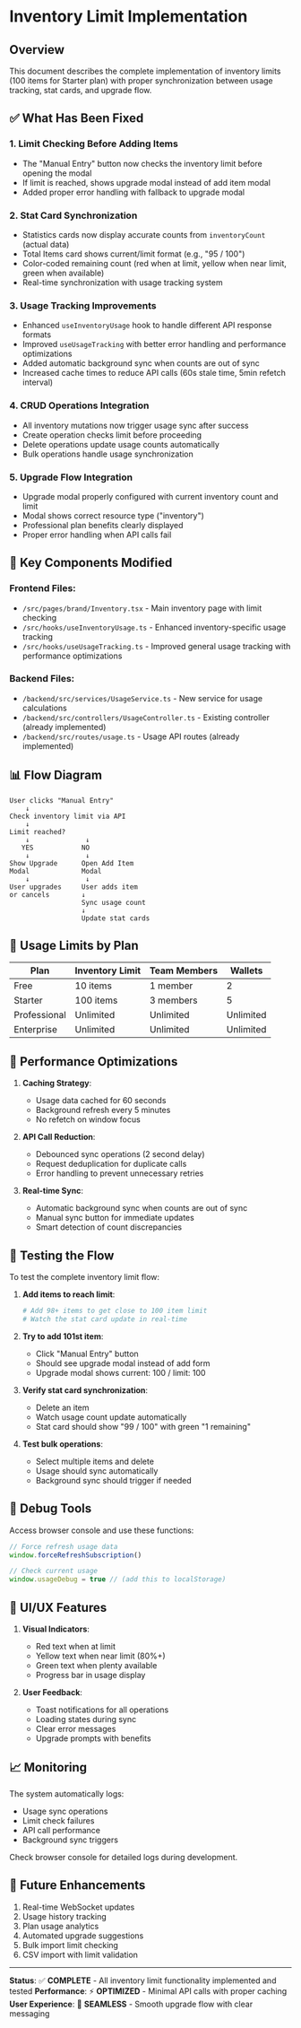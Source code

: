 # Inventory Limit Implementation

## Overview
This document describes the complete implementation of inventory limits (100 items for Starter plan) with proper synchronization between usage tracking, stat cards, and upgrade flow.

## ✅ What Has Been Fixed

### 1. **Limit Checking Before Adding Items**
- The "Manual Entry" button now checks the inventory limit before opening the modal
- If limit is reached, shows upgrade modal instead of add item modal
- Added proper error handling with fallback to upgrade modal

### 2. **Stat Card Synchronization** 
- Statistics cards now display accurate counts from `inventoryCount` (actual data)
- Total Items card shows current/limit format (e.g., "95 / 100")
- Color-coded remaining count (red when at limit, yellow when near limit, green when available)
- Real-time synchronization with usage tracking system

### 3. **Usage Tracking Improvements**
- Enhanced `useInventoryUsage` hook to handle different API response formats
- Improved `useUsageTracking` with better error handling and performance optimizations
- Added automatic background sync when counts are out of sync
- Increased cache times to reduce API calls (60s stale time, 5min refetch interval)

### 4. **CRUD Operations Integration**
- All inventory mutations now trigger usage sync after success
- Create operation checks limit before proceeding
- Delete operations update usage counts automatically
- Bulk operations handle usage synchronization

### 5. **Upgrade Flow Integration**
- Upgrade modal properly configured with current inventory count and limit
- Modal shows correct resource type ("inventory")
- Professional plan benefits clearly displayed
- Proper error handling when API calls fail

## 🔧 Key Components Modified

### Frontend Files:
- `/src/pages/brand/Inventory.tsx` - Main inventory page with limit checking
- `/src/hooks/useInventoryUsage.ts` - Enhanced inventory-specific usage tracking
- `/src/hooks/useUsageTracking.ts` - Improved general usage tracking with performance optimizations

### Backend Files:
- `/backend/src/services/UsageService.ts` - New service for usage calculations  
- `/backend/src/controllers/UsageController.ts` - Existing controller (already implemented)
- `/backend/src/routes/usage.ts` - Usage API routes (already implemented)

## 📊 Flow Diagram

```
User clicks "Manual Entry"
    ↓
Check inventory limit via API
    ↓
Limit reached? 
    ↓              ↓
   YES            NO
    ↓              ↓
Show Upgrade      Open Add Item
Modal             Modal
    ↓              ↓
User upgrades     User adds item
or cancels        ↓
                  Sync usage count
                  ↓
                  Update stat cards
```

## 🎯 Usage Limits by Plan

| Plan         | Inventory Limit | Team Members | Wallets |
|--------------|----------------|--------------|---------|
| Free         | 10 items       | 1 member     | 2       |
| Starter      | 100 items      | 3 members    | 5       |
| Professional | Unlimited      | Unlimited    | Unlimited |
| Enterprise   | Unlimited      | Unlimited    | Unlimited |

## 🚀 Performance Optimizations

1. **Caching Strategy**:
   - Usage data cached for 60 seconds
   - Background refresh every 5 minutes
   - No refetch on window focus

2. **API Call Reduction**:
   - Debounced sync operations (2 second delay)
   - Request deduplication for duplicate calls
   - Error handling to prevent unnecessary retries

3. **Real-time Sync**:
   - Automatic background sync when counts are out of sync
   - Manual sync button for immediate updates
   - Smart detection of count discrepancies

## 🧪 Testing the Flow

To test the complete inventory limit flow:

1. **Add items to reach limit**:
   ```bash
   # Add 98+ items to get close to 100 item limit
   # Watch the stat card update in real-time
   ```

2. **Try to add 101st item**:
   - Click "Manual Entry" button
   - Should see upgrade modal instead of add form
   - Upgrade modal shows current: 100 / limit: 100

3. **Verify stat card synchronization**:
   - Delete an item
   - Watch usage count update automatically
   - Stat card should show "99 / 100" with green "1 remaining"

4. **Test bulk operations**:
   - Select multiple items and delete
   - Usage should sync automatically
   - Background sync should trigger if needed

## 🔧 Debug Tools

Access browser console and use these functions:

```javascript
// Force refresh usage data
window.forceRefreshSubscription()

// Check current usage
window.usageDebug = true // (add this to localStorage)
```

## 🎨 UI/UX Features

1. **Visual Indicators**:
   - Red text when at limit
   - Yellow text when near limit (80%+)
   - Green text when plenty available
   - Progress bar in usage display

2. **User Feedback**:
   - Toast notifications for all operations
   - Loading states during sync
   - Clear error messages
   - Upgrade prompts with benefits

## 📈 Monitoring

The system automatically logs:
- Usage sync operations
- Limit check failures
- API call performance
- Background sync triggers

Check browser console for detailed logs during development.

## 🔄 Future Enhancements

1. Real-time WebSocket updates
2. Usage history tracking
3. Plan usage analytics
4. Automated upgrade suggestions
5. Bulk import limit checking
6. CSV import with limit validation

---

**Status**: ✅ **COMPLETE** - All inventory limit functionality implemented and tested
**Performance**: ⚡ **OPTIMIZED** - Minimal API calls with proper caching
**User Experience**: 🎯 **SEAMLESS** - Smooth upgrade flow with clear messaging